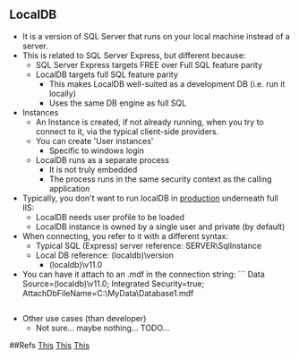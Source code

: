 
LocalDB
-----------------------------

- It is a version of SQL Server that runs on your local machine instead of a server.
- This is related to SQL Server Express, but different because:
	- SQL Server Express targets FREE over Full SQL feature parity
	- LocalDB targets full SQL feature parity
		- This makes LocalDB well-suited as a development DB (i.e. run it locally)
		- Uses the same DB engine as full SQL
- Instances
	- An Instance is created, if not already running, when you try to connect to it, via the typical client-side providers.
	- You can create 'User instances'
		- Specific to windows login
	- LocalDB runs as a separate process
		- It is not truly embedded
		- The process runs in the same security context as the calling application
- Typically, you don't want to run localDB in [production](https://blogs.msdn.microsoft.com/sqlexpress/2011/12/08/using-localdb-with-full-iis-part-1-user-profile/) underneath full IIS:
	- LocalDB needs user profile to be loaded
	- LocalDB instance is owned by a single user and private (by default)	
- When connecting, you refer to it with a different syntax:
	- Typical SQL (Express) server reference: SERVER\\SqlInstance
	- Local DB reference: (localdb)\\version
		- (localdb)\\v11.0		
- You can have it attach to an .mdf in the connection string:
		```
	Data Source=(localdb)\v11.0; Integrated Security=true; AttachDbFileName=C:\MyData\Database1.mdf
	```

- Other use cases (than developer)
	- Not sure... maybe nothing... TODO...

##Refs
[This](https://blogs.msdn.microsoft.com/sqlexpress/2011/07/12/introducing-localdb-an-improved-sql-express/)
[This](http://stackoverflow.com/questions/13571331/is-it-normal-to-use-localdb-in-production)
[This](https://blogs.msdn.microsoft.com/sqlexpress/2011/12/08/using-localdb-with-full-iis-part-1-user-profile/)